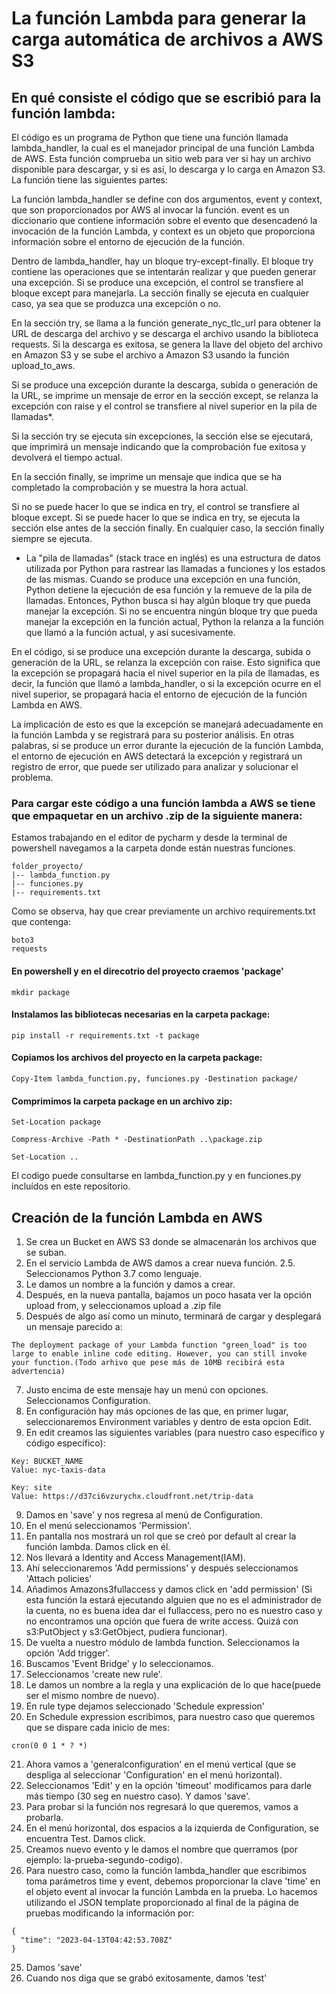 # La función Lambda para generar la carga automática de archivos a AWS S3

## En qué consiste el código que se escribió para la función lambda: 

El código es un programa de Python que tiene una función llamada lambda_handler, la cual es el manejador principal de una función Lambda de AWS. Esta función comprueba un sitio web para ver si hay un archivo disponible para descargar, y si es así, lo descarga y lo carga en Amazon S3. La función tiene las siguientes partes:

La función lambda_handler se define con dos argumentos, event y context, que son proporcionados por AWS al invocar la función. event es un diccionario que contiene información sobre el evento que desencadenó la invocación de la función Lambda, y context es un objeto que proporciona información sobre el entorno de ejecución de la función.

Dentro de lambda_handler, hay un bloque try-except-finally. El bloque try contiene las operaciones que se intentarán realizar y que pueden generar una excepción. Si se produce una excepción, el control se transfiere al bloque except para manejarla. La sección finally se ejecuta en cualquier caso, ya sea que se produzca una excepción o no.

En la sección try, se llama a la función generate_nyc_tlc_url para obtener la URL de descarga del archivo y se descarga el archivo usando la biblioteca requests. Si la descarga es exitosa, se genera la llave del objeto del archivo en Amazon S3 y se sube el archivo a Amazon S3 usando la función upload_to_aws.

Si se produce una excepción durante la descarga, subida o generación de la URL, se imprime un mensaje de error en la sección except, se relanza la excepción con raise y el control se transfiere al nivel superior en la pila de llamadas*.

Si la sección try se ejecuta sin excepciones, la sección else se ejecutará, que imprimirá un mensaje indicando que la comprobación fue exitosa y devolverá el tiempo actual.

En la sección finally, se imprime un mensaje que indica que se ha completado la comprobación y se muestra la hora actual.

Si no se puede hacer lo que se indica en try, el control se transfiere al bloque except. Si se puede hacer lo que se indica en try, se ejecuta la sección else antes de la sección finally. En cualquier caso, la sección finally siempre se ejecuta.

* La "pila de llamadas" (stack trace en inglés) es una estructura de datos utilizada por Python para rastrear las llamadas a funciones y los estados de las mismas. Cuando se produce una excepción en una función, Python detiene la ejecución de esa función y la remueve de la pila de llamadas. Entonces, Python busca si hay algún bloque try que pueda manejar la excepción. Si no se encuentra ningún bloque try que pueda manejar la excepción en la función actual, Python la relanza a la función que llamó a la función actual, y así sucesivamente.

En el código, si se produce una excepción durante la descarga, subida o generación de la URL, se relanza la excepción con raise. Esto significa que la excepción se propagará hacia el nivel superior en la pila de llamadas, es decir, la función que llamó a lambda_handler, o si la excepción ocurre en el nivel superior, se propagará hacia el entorno de ejecución de la función Lambda en AWS.

La implicación de esto es que la excepción se manejará adecuadamente en la función Lambda y se registrará para su posterior análisis. En otras palabras, si se produce un error durante la ejecución de la función Lambda, el entorno de ejecución en AWS detectará la excepción y registrará un registro de error, que puede ser utilizado para analizar y solucionar el problema.

### Para cargar este código a una función lambda a AWS se tiene que empaquetar en un archivo .zip de la siguiente manera: 

Estamos trabajando en el editor de pycharm y desde la terminal de powershell navegamos a la carpeta donde están nuestras funciones. 

```
folder_proyecto/
|-- lambda_function.py
|-- funciones.py
|-- requirements.txt
```
Como se observa, hay que crear previamente un archivo requirements.txt que contenga: 
```
boto3
requests
```
#### En powershell y en el direcotrio del proyecto craemos 'package'

```
mkdir package
```

#### Instalamos las bibliotecas necesarias en la carpeta package:

```
pip install -r requirements.txt -t package
```

#### Copiamos los archivos del proyecto en la carpeta package:

```
Copy-Item lambda_function.py, funciones.py -Destination package/
```

#### Comprimimos la carpeta package en un archivo zip:

```
Set-Location package
```
```
Compress-Archive -Path * -DestinationPath ..\package.zip
```
```
Set-Location ..
```


El codigo puede consultarse en lambda_function.py y en funciones.py incluídos en este repositorio.

## Creación de la función Lambda en AWS

1. Se crea un Bucket en AWS S3 donde se almacenarán los archivos que se suban. 
2. En el servicio Lambda de AWS damos a crear nueva función.
2.5. Seleccionamos Python 3.7 como lenguaje.
3. Le damos un nombre a la función y damos a crear. 
4. Después, en la nueva pantalla, bajamos un poco hasata ver la opción upload from, y seleccionamos upload a .zip file
5. Después de algo así como un minuto, terminará de cargar y desplegará un mensaje parecido a: 
```
The deployment package of your Lambda function "green_load" is too large to enable inline code editing. However, you can still invoke your function.(Todo arhivo que pese más de 10MB recibirá esta advertencia)
```
7. Justo encima de este mensaje hay un menú con opciones. Seleccionamos Configuration. 
8. En configuración hay más opciones de las que, en primer lugar, seleccionaremos Environment variables y dentro de esta opcion Edit. 
9. En edit creamos las siguientes variables (para nuestro caso específico y código específico): 
```
Key: BUCKET_NAME
Value: nyc-taxis-data
```
```
Key: site
Value: https://d37ci6vzurychx.cloudfront.net/trip-data
```
9. Damos en 'save' y nos regresa al menú de Configuration. 
10. En el menú seleccionamos 'Permission'. 
11. En pantalla nos mostrará un rol que se creó por default al crear la función lambda. Damos click en él.
12. Nos llevará a Identity and Access Management(IAM). 
13. Ahí seleccionaremos 'Add permissions' y después seleccionamos 'Attach policies'
14. Añadimos Amazons3fullaccess y damos click en 'add permission' (Si esta función la estará ejecutando alguien que no es el administrador de la cuenta, no es buena idea dar el fullaccess, pero no es nuestro caso y no encontramos una opción que fuera de write access. Quizá con s3:PutObject y s3:GetObject, pudiera funcionar).
15. De vuelta a nuestro módulo de lambda function. Seleccionamos la opción 'Add trigger'. 
16. Buscamos 'Event Bridge' y lo seleccionamos. 
17. Seleccionamos 'create new rule'.
18. Le damos un nombre a la regla y una explicación de lo que hace(puede ser el mismo nombre de nuevo).
19. En rule type dejamos seleccionado 'Schedule expression'
20. En Schedule expression escribimos, para nuestro caso que queremos que se dispare cada inicio de mes: 
```
cron(0 0 1 * ? *)
```
21. Ahora vamos a 'generalconfiguration' en el menú vertical (que se despliga al seleccionar 'Configuration' en el menú horizontal). 
22. Seleccionamos 'Edit' y en la opción 'timeout' modificamos para darle más tiempo (30 seg en nuestro caso). Y damos 'save'.
23. Para probar si la función nos regresará lo que queremos, vamos a probarla. 
24. En el menú horizontal, dos espacios a la izquierda de Configuration, se encuentra Test. Damos click. 
25. Creamos nuevo evento y le damos el nombre que querramos (por ejemplo: la-prueba-segundo-codigo). 
26. Para nuestro caso, como la función lambda_handler que escribimos toma parámetros time y event, debemos proporcionar la clave 'time' en el objeto event al invocar la función Lambda en la prueba. Lo hacemos utilizando el JSON template proporcionado al final de la página de pruebas modificando la información por: 
```
{
  "time": "2023-04-13T04:42:53.708Z"
}
```
25. Damos 'save'
26. Cuando nos diga que se grabó exitosamente, damos 'test'


